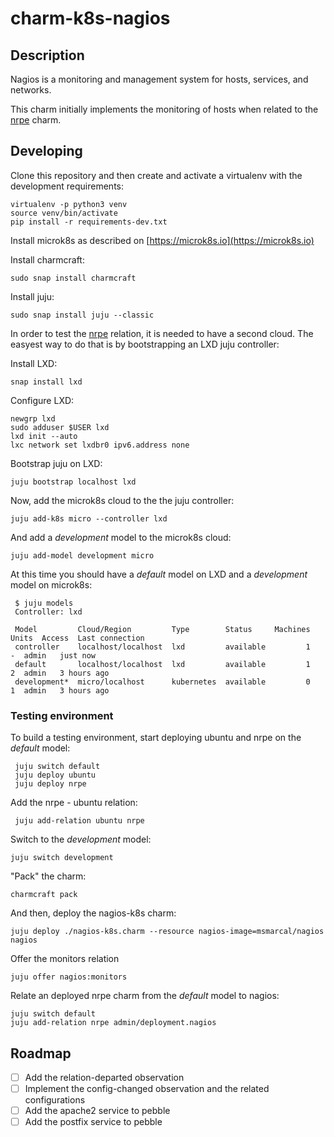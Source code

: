 # charm-k8s-nagios

## Description

Nagios is a monitoring and management system for hosts, services, and networks.

This charm initially implements the monitoring of hosts when related to the
[nrpe](https://jaas.ai/nrpe) charm.

## Developing

Clone this repository and then create and activate a virtualenv with the development requirements:

    virtualenv -p python3 venv
    source venv/bin/activate
    pip install -r requirements-dev.txt

Install microk8s as described on [https://microk8s.io](https://microk8s.io)

Install charmcraft:

    sudo snap install charmcraft

Install juju:

    sudo snap install juju --classic

In order to test the [nrpe](https://jaas.ai/nrpe) relation, it is needed to have
a second cloud. The easyest way to do that is by bootstrapping an LXD juju
controller:

Install LXD:

    snap install lxd

Configure LXD:

    newgrp lxd
    sudo adduser $USER lxd
    lxd init --auto
    lxc network set lxdbr0 ipv6.address none

Bootstrap juju on LXD:

    juju bootstrap localhost lxd


Now, add the microk8s cloud to the the juju controller:

    juju add-k8s micro --controller lxd


And add a *development* model to the microk8s cloud:

    juju add-model development micro

At this time you should have a *default* model on LXD and a *development* model
on microk8s:

     $ juju models
     Controller: lxd
     
     Model         Cloud/Region         Type        Status     Machines  Units  Access  Last connection
     controller    localhost/localhost  lxd         available         1      -  admin   just now
     default       localhost/localhost  lxd         available         1      2  admin   3 hours ago
     development*  micro/localhost      kubernetes  available         0      1  admin   3 hours ago


### Testing environment

To build a testing environment, start deploying ubuntu and nrpe on the *default* model:

     juju switch default
     juju deploy ubuntu
     juju deploy nrpe

Add the nrpe - ubuntu relation:

     juju add-relation ubuntu nrpe

Switch to the *development* model:

    juju switch development

"Pack" the charm:

    charmcraft pack

And then, deploy the nagios-k8s charm:

    juju deploy ./nagios-k8s.charm --resource nagios-image=msmarcal/nagios nagios

Offer the monitors relation

    juju offer nagios:monitors

Relate an deployed nrpe charm from the *default* model to nagios:

    juju switch default
    juju add-relation nrpe admin/deployment.nagios


## Roadmap

* [ ] Add the relation-departed observation
* [ ] Implement the config-changed observation and the related configurations
* [ ] Add the apache2 service to pebble
* [ ] Add the postfix service to pebble
